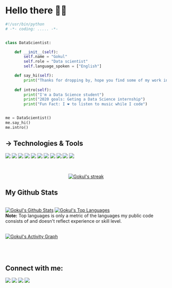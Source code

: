 # Hello there 👋🏻

```python
#!/usr/bin/python
# -*- coding: ..... -*-


class DataScientist:

    def __init__(self):
        self.name = "Gokul"
        self.role = "Data scientist"
        self.language_spoken = ["English"]

    def say_hi(self):
        print("Thanks for dropping by, hope you find some of my work interesting...")
    
    def intro(self):
        print("I'm a Data Science student")
        print("2020 goals: Geting a Data Science internship")
        print("Fun Fact: I ❤️ to listen to music while I code")


me = DataScientist()
me.say_hi()
me.intro()
```
## -> Technologies & Tools
![](https://img.shields.io/badge/Code-Python-informational?style=flat&logo=python&logoColor=white&color=6aa6f8)
![](https://img.shields.io/badge/Editor-VS_Code-informational?style=flat&logo=visual-studio-code&logoColor=white&color=6aa6f8)
![](https://img.shields.io/badge/tools-pandas-information?style=flast&logo=pandas&logoColor=White&color=6aa6f8)
![](https://img.shields.io/badge/tools-matplotlib-information?style=flat&logo=seaborn&logoColor=white&color=6aa6f8)
![](https://img.shields.io/badge/tools-numpy-information?style=flat&logo=numpy&logoColor=white&color=6aa6f8)
![](https://img.shields.io/badge/tools-scikitlearn-information?style=flat&logo=scikitlearn&logoColor=white&color=6aa6f8)
![](https://img.shields.io/badge/code-mySQL-information?style=flat&logo=mysql&logoColor=white&color=6aa6f8)
![](https://img.shields.io/badge/tools-tensorflow2-information?style=flat&logo=tensorflow&logoColor=white&color=6aa6f8)
![](https://img.shields.io/badge/tools-pycharm-information?style=flat&logo=pycharm&logoColor=white&color=6aa6f8)
![](https://img.shields.io/badge/tools-jupyterNotebook-information?style=flat&logo=jupyter&logoColor=white&color=6aa6f8)
![](https://img.shields.io/badge/tools-github-information?style=flat&logo=github&logoColor=white&color=6aa6f8)

<!-- [![React Badge](https://img.shields.io/badge/-React-61DBFB?style=for-the-badge&labelColor=black&logo=react&logoColor=61DBFB)](#)  [![Javascript Badge](https://img.shields.io/badge/-Javascript-F0DB4F?style=for-the-badge&labelColor=black&logo=javascript&logoColor=F0DB4F)](#) [![Typescript Badge](https://img.shields.io/badge/-Typescript-007acc?style=for-the-badge&labelColor=black&logo=typescript&logoColor=007acc)](#) [![Nodejs Badge](https://img.shields.io/badge/-Nodejs-3C873A?style=for-the-badge&labelColor=black&logo=node.js&logoColor=3C873A)](#) [![GraphQL Badge](https://img.shields.io/badge/-GraphQl-e535ab?style=for-the-badge&labelColor=black&logo=node.js&logoColor=e535ab)](#) -->
<br/>

<p align="center">
    <a href="https://github.com/gokulstarkAI/github-readme-streak-stats">
        <img title="🔥 Get streak stats for your profile at git.io/streak-stats" alt="Gokul's streak" src="https://github-readme-streak-stats.herokuapp.com/?user=gokulstarkAI&theme=black-ice&hide_border=true&stroke=0000&background=060A0CD0"/>
    </a>
</p>

## My Github Stats

  <br/>
    <a href="https://github.com/gokulstarkAI/github-readme-stats"><img alt="Gokul's Github Stats" src="https://github-readme-stats.vercel.app/api?username=gokulstarkAI&show_icons=true&count_private=true&theme=react&hide_border=true&bg_color=0D1117" /></a>
  <a href="https://github.com/gokulstarkAI/github-readme-stats"><img alt="Gokul's Top Languages" src="https://github-readme-stats.vercel.app/api/top-langs/?username=gokulstarkAI&langs_count=8&count_private=true&layout=compact&theme=react&hide_border=true&bg_color=0D1117" /></a>
  <br/>
  <b>Note:</b> Top languages is only a metric of the languages my public code consists of and doesn't reflect experience or skill level.


<br/>
<br/>

<a href="https://github.com/gokulstarkAI/github-readme-activity-graph"><img alt="Gokul's Activity Graph" src="https://activity-graph.herokuapp.com/graph?username=gokulstarkAI&bg_color=0D1117&color=5BCDEC&line=5BCDEC&point=FFFFFF&hide_border=true" /></a>

<br/>
<br/>

## Connect with me:
<p align="left">

<a href = "https://stark876gokul.wixsite.com/gokulportfolio"><img src="https://img.icons8.com/cotton/344/website--v1.png"/></a>
<a href = "https://www.linkedin.com/in/gokul-stark/"><img src="https://img.icons8.com/fluent/48/000000/linkedin.png"/></a>
<a href = "https://twitter.com/GokulStarkAI"><img src="https://img.icons8.com/fluent/48/000000/twitter.png"/></a>
<a href = "https://www.instagram.com/gokul_stark_007/"><img src="https://img.icons8.com/fluent/48/000000/instagram-new.png"/></a>

</p>
